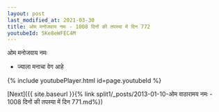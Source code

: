 ```yaml
---
layout: post
last_modified_at: 2021-03-30
title: ओम मनोजवाय नमः - 1008 दिनों की तपस्या में दिन 772
youtubeId: 5Ke8eWFEC4M
---
```

 
 
 ओम मनोजवाय नमः  
 
 -  ज्याला मनाचा वेग आहे 
 
  
 
  
 
 
 
 
 
 


{% include youtubePlayer.html id=page.youtubeId %}
 
[Next]({{ site.baseurl }}{% link  split1/_posts/2013-01-10-ओम वाठारामय नमः - 1008 दिनों की तपस्या में दिन 771.md%})
 
